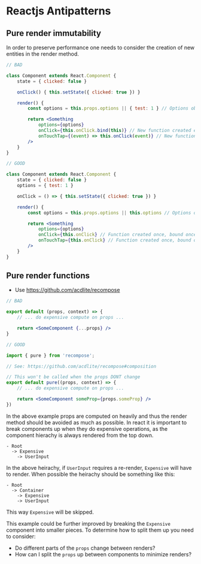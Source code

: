 # Reactjs Antipatterns

## Pure render immutability
In order to preserve performance one needs to consider the creation of new entities in the render method.

```jsx
// BAD

class Component extends React.Component {
    state = { clicked: false }

    onClick() { this.setState({ clicked: true }) }

    render() {
        const options = this.props.options || { test: 1 } // Options object created each render if not set

        return <Something
            options={options}
            onClick={this.onClick.bind(this)} // New function created each render
            onTouchTap={(event) => this.onClick(event)} // New function & closure created each render
        />
    }
}
```
```jsx
// GOOD

class Component extends React.Component {
    state = { clicked: false }
    options = { test: 1 }

    onClick = () => { this.setState({ clicked: true }) }

    render() {
        const options = this.props.options || this.options // Options object created once

        return <Something
            options={options}
            onClick={this.onClick} // Function created once, bound once
            onTouchTap={this.onClick} // Function created once, bound once
        />
    }
}
```


## Pure render functions
- Use https://github.com/acdlite/recompose

```jsx
// BAD

export default (props, context) => {
    // ... do expensive compute on props ...

    return <SomeComponent {...props} />
}
```
```jsx
// GOOD

import { pure } from 'recompose';

// See: https://github.com/acdlite/recompose#composition

// This won't be called when the props DONT change
export default pure((props, context) => {
    // ... do expensive compute on props ...

    return <SomeComponent someProp={props.someProp} />
})
```

In the above example props are computed on heavily and thus the render method should be avoided as much as possible.
In react it is important to break components up when they do expensive operations, as the component hierachy is always rendered
from the top down.


```
- Root
  -> Expensive
    -> UserInput
```

In the above heirachy, if `UserInput` requires a re-render, `Expensive` will have to render. When possible the heirachy should be
something like this:

```
- Root
  -> Container
    -> Expensive
    -> UserInput
```

This way `Expensive` will be skipped.

This example could be further improved by breaking the `Expensive` component into smaller pieces. To determine how to split
them up you need to consider:
- Do different parts of the `props` change between renders?
- How can I split the `props` up between components to minimize renders?
